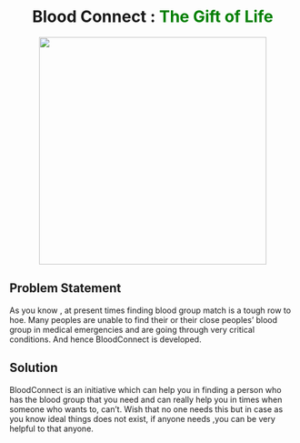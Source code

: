 <div align="center">
  
  # Blood Connect : <span style="color:green">The Gift of Life</span>

<img src="https://user-images.githubusercontent.com/76155456/167152740-c65ab08b-ae0a-4fc0-9c6c-31a039e669d9.png" width="400px" />
</div>

## Problem Statement

As you know , at present times finding blood group match is a tough row to hoe. Many peoples are unable to find their or their close peoples’ blood group in medical emergencies and are going through very critical conditions.
And hence BloodConnect is developed.

## Solution

BloodConnect is an initiative which can help you in finding a person who has the blood group that you need and can really help you in times when someone who wants to, can’t.
Wish that no one needs this but in case as you know ideal things does not exist, if anyone needs ,you can be very helpful to that anyone.

